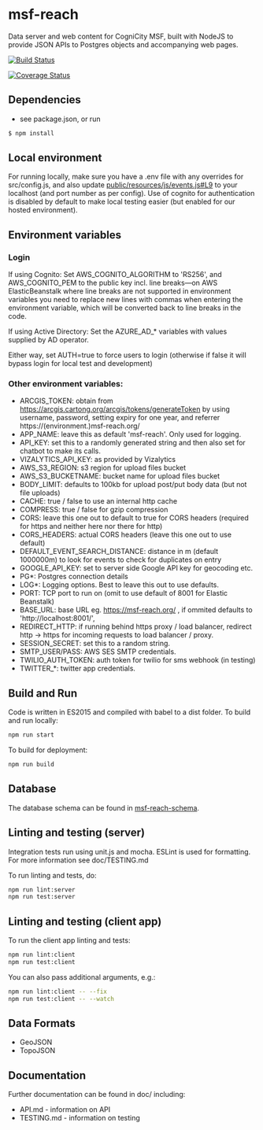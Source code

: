 # msf-reach

Data server and web content for CogniCity MSF, built with NodeJS to provide JSON APIs to Postgres objects and accompanying web pages.

[![Build Status](https://travis-ci.org/MSFREACH/msf-reach.svg?branch=master)](https://travis-ci.org/MSFREACH/msf-reach-2019)

[![Coverage Status](https://coveralls.io/repos/github/MSFREACH/msf-reach/badge.svg?branch=master)](https://coveralls.io/github/MSFREACH/msf-reach-2019?branch=master)

## Dependencies

- see package.json, or run
```sh
$ npm install
```

## Local environment

For running locally, make sure you have a .env file with any overrides for src/config.js, and also update [public/resources/js/events.js#L9](https://github.com/MSFREACH/msf-reach/blob/master/public/resources/js/events.js#L9) to your localhost (and port number as per config). Use of cognito for authentication is disabled by default to make local testing easier (but enabled for our hosted environment).

## Environment variables
### Login
If using Cognito: Set AWS_COGNITO_ALGORITHM to 'RS256', and AWS_COGNITO_PEM to the public key incl. line breaks—on AWS ElasticBeanstalk where line breaks are not supported in environment variables you need to replace new lines with commas when entering the environment variable, which will be converted back to line breaks in the code.

If using Active Directory: Set the AZURE_AD_* variables with values supplied by AD operator.

Either way, set AUTH=true to force users to login (otherwise if false it will bypass login for local test and development)

### Other environment variables:

* ARCGIS_TOKEN: obtain from https://arcgis.cartong.org/arcgis/tokens/generateToken by using username, password, setting expiry for one year, and referrer https://(environment.)msf-reach.org/
* APP_NAME: leave this as default 'msf-reach'. Only used for logging.
* API_KEY: set this to a randomly generated string and then also set for chatbot to make its calls.
* VIZALYTICS_API_KEY: as provided by Vizalytics
* AWS_S3_REGION: s3 region for upload files bucket
* AWS_S3_BUCKETNAME: bucket name for upload files bucket
* BODY_LIMIT: defaults to 100kb for upload post/put body data (but not file uploads)
* CACHE: true / false to use an internal http cache
* COMPRESS: true / false for gzip compression
* CORS: leave this one out to default to true for CORS headers (required for https and neither here nor there for http)
* CORS_HEADERS: actual CORS headers (leave this one out to use default)
* DEFAULT_EVENT_SEARCH_DISTANCE: distance in m (default 1000000m) to look for events to check for duplicates on entry
* GOOGLE_API_KEY: set to server side Google API key for geocoding etc.
* PG*: Postgres connection details
* LOG*: Logging options. Best to leave this out to use defaults.
* PORT: TCP port to run on (omit to use default of 8001 for Elastic Beanstalk)
* BASE_URL: base URL eg. https://msf-reach.org/ , if ommited defaults to 'http://localhost:8001/',
* REDIRECT_HTTP: if running behind https proxy / load balancer, redirect http -> https for incoming requests to load balancer / proxy.
* SESSION_SECRET: set this to a random string.
* SMTP_USER/PASS: AWS SES SMTP credentials.
* TWILIO_AUTH_TOKEN: auth token for twilio for sms webhook (in testing)
* TWITTER_*: twitter app credentials.

## Build and Run

Code is written in ES2015 and compiled with babel to a dist folder. To build and run locally:
```sh
npm run start
```
To build for deployment:
```sh
npm run build
```

## Database

The database schema can be found in [msf-reach-schema](https://github.com/MSFREACH/msf-reach-schema).

## Linting and testing (server)

Integration tests run using unit.js and mocha. ESLint is used for formatting. For more information see doc/TESTING.md

To run linting and tests, do:

```sh
npm run lint:server
npm run test:server
```

## Linting and testing (client app)

To run the client app linting and tests:

```sh
npm run lint:client
npm run test:client
```

You can also pass additional arguments, e.g.:

```sh
npm run lint:client -- --fix
npm run test:client -- --watch
```

## Data Formats

- GeoJSON
- TopoJSON


## Documentation

Further documentation can be found in doc/ including:
- API.md - information on API
- TESTING.md - information on testing
